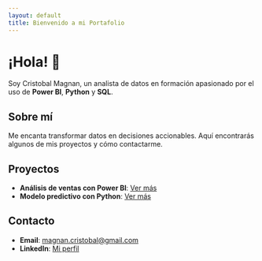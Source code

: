 ```yaml
---
layout: default
title: Bienvenido a mi Portafolio
---
```


# ¡Hola! 👋
Soy Cristobal Magnan, un analista de datos en formación apasionado por el uso de **Power BI**, **Python** y **SQL**.

## Sobre mí
Me encanta transformar datos en decisiones accionables. Aquí encontrarás algunos de mis proyectos y cómo contactarme.

## Proyectos
- **Análisis de ventas con Power BI**: [Ver más](#)
- **Modelo predictivo con Python**: [Ver más](#)

## Contacto
- **Email**: [magnan.cristobal@gmail.com](mailto:magnan.cristobal@gmail.com)
- **LinkedIn**: [Mi perfil](https://linkedin.com/in/tuusuario)
